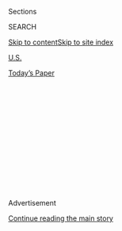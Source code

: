 <div id="app">

<div>

<div>

<div>

<div class="NYTAppHideMasthead css-1q2w90k e1suatyy0">

<div class="section css-ui9rw0 e1suatyy2">

<div class="css-eph4ug er09x8g0">

<div class="css-6n7j50">

</div>

<span class="css-1dv1kvn">Sections</span>

<div class="css-10488qs">

<span class="css-1dv1kvn">SEARCH</span>

</div>

[Skip to content](#site-content)[Skip to site
index](#site-index)

</div>

<div id="masthead-section-label" class="css-1wr3we4 eaxe0e00">

[U.S.](https://www.nytimes.com/section/us)

</div>

<div class="css-10698na e1huz5gh0">

</div>

</div>

<div id="masthead-bar-one" class="section hasLinks css-15hmgas e1csuq9d3">

<div class="css-uqyvli e1csuq9d0">

</div>

<div class="css-1uqjmks e1csuq9d1">

</div>

<div class="css-9e9ivx">

[](https://myaccount.nytimes.com/auth/login?response_type=cookie&client_id=vi)

</div>

<div class="css-1bvtpon e1csuq9d2">

[Today’s
Paper](https://www.nytimes.com/section/todayspaper)

</div>

</div>

</div>

</div>

<div data-aria-hidden="false">

<div id="site-content" data-role="main">

<div>

<div class="css-1aor85t" style="opacity:0.000000001;z-index:-1;visibility:hidden">

<div class="css-1hqnpie">

<div class="css-epjblv">

<span class="css-17xtcya">[U.S.](/section/us)</span><span class="css-x15j1o">|</span><span class="css-fwqvlz">Divorcing
Parents Have a Right to Post Their Stories Online, Court
Says</span>

</div>

<div class="css-k008qs">

<div class="css-1iwv8en">

<span class="css-18z7m18"></span>

<div>

</div>

</div>

<span class="css-1n6z4y">https://nyti.ms/2xMYtZ1</span>

<div class="css-1705lsu">

<div class="css-4xjgmj">

<div class="css-4skfbu" data-role="toolbar" data-aria-label="Social Media Share buttons, Save button, and Comments Panel with current comment count" data-testid="share-tools">

  - 
  - 
  - 
  - 
    
    <div class="css-6n7j50">
    
    </div>

  - 

</div>

</div>

</div>

</div>

</div>

</div>

<div id="NYT_TOP_BANNER_REGION" class="css-13pd83m">

</div>

<div id="top-wrapper" class="css-1sy8kpn">

<div id="top-slug" class="css-l9onyx">

Advertisement

</div>

[Continue reading the main
story](#after-top)

<div class="ad top-wrapper" style="text-align:center;height:100%;display:block;min-height:250px">

<div id="top" class="place-ad" data-position="top" data-size-key="top">

</div>

</div>

<div id="after-top">

</div>

</div>

<div>

<div id="sponsor-wrapper" class="css-1hyfx7x">

<div id="sponsor-slug" class="css-19vbshk">

Supported by

</div>

[Continue reading the main
story](#after-sponsor)

<div id="sponsor" class="ad sponsor-wrapper" style="text-align:center;height:100%;display:block">

</div>

<div id="after-sponsor">

</div>

</div>

<div class="css-186x18t">

</div>

<div class="css-1vkm6nb ehdk2mb0">

# Divorcing Parents Have a Right to Post Their Stories Online, Court Says

</div>

A ruling in Massachusetts finds that involuntary nondisparagement
orders, commonly used to keep spouses from discussing their cases on
social media, are unconstitutional.

<div class="css-79elbk" data-testid="photoviewer-wrapper">

<div class="css-z3e15g" data-testid="photoviewer-wrapper-hidden">

</div>

<div class="css-1a48zt4 ehw59r15" data-testid="photoviewer-children">

![<span class="css-16f3y1r e13ogyst0" data-aria-hidden="true">The
Massachusetts Supreme Judicial Court in
Boston.</span><span class="css-cnj6d5 e1z0qqy90" itemprop="copyrightHolder"><span class="css-1ly73wi e1tej78p0">Credit...</span><span><span>Nate
Raymond/Reuters</span></span></span>](https://static01.nyt.com/images/2020/05/09/us/00divorce/00divorce-articleLarge.jpg?quality=75&auto=webp&disable=upscale)

</div>

</div>

<div class="css-18e8msd">

<div class="css-vp77d3 epjyd6m0">

<div class="css-hus3qt ey68jwv0" data-aria-hidden="true">

[![Ellen
Barry](https://static01.nyt.com/images/2018/10/08/multimedia/author-ellen-barry/author-ellen-barry-thumbLarge.png
"Ellen Barry")](https://www.nytimes.com/by/ellen-barry)

</div>

<div class="css-1baulvz">

By [<span class="css-1baulvz last-byline" itemprop="name">Ellen
Barry</span>](https://www.nytimes.com/by/ellen-barry)

</div>

</div>

  - 
    
    <div class="css-ld3wwf e16638kd2">
    
    May 9,
    2020
    
    </div>

  - 
    
    <div class="css-4xjgmj">
    
    <div class="css-d8bdto" data-role="toolbar" data-aria-label="Social Media Share buttons, Save button, and Comments Panel with current comment count" data-testid="share-tools">
    
      - 
      - 
      - 
      - 
        
        <div class="css-6n7j50">
        
        </div>
    
      - 
    
    </div>
    
    </div>

</div>

</div>

<div class="section meteredContent css-1r7ky0e" name="articleBody" itemprop="articleBody">

<div class="css-1fanzo5 StoryBodyCompanionColumn">

<div class="css-53u6y8">

The acrimonious split of Masha and Ronnie Shak ended up where many
divorces do these days — on Facebook.

As the proceedings unfolded, Mr. Shak offered a running commentary on
social media, shared with the couple’s rabbi, assistant rabbi and
members of their synagogue, court documents show.

He created a GoFundMe page entitled “Help me KEEP MY SON.” He called his
ex-wife an “evil liar.” He illustrated the posts with a video of their
one-year-old son, and told their friends to unfriend her.

That was until a probate court judge banned Mr. Shak from posting on
social media about his divorce, a common practice known as a
nondisparagement order.

</div>

</div>

<div class="css-1fanzo5 StoryBodyCompanionColumn">

<div class="css-53u6y8">

A [ruling this week by the Massachusetts Supreme Judicial
Cour](https://www.courtlistener.com/pdf/2020/05/07/shak_v._shak.pdf)t,
stemming from the Shaks’ divorce, found such bans to be
unconstitutional, a decision that could have broad implications in the
state.

“As important as it is to protect a child from the emotional and
psychological harm that might follow from one parent’s use of vulgar or
disparaging words about the other, merely reciting that interest is not
enough to satisfy the heavy burden” of restricting speech, Justice
Kimberly S. Budd wrote in[a 13-page
ruling](https://www.courtlistener.com/pdf/2020/05/07/shak_v._shak.pdf).

Jennifer M. Lamanna, a lawyer who represented Mr. Shak in the appeal,
called the ruling a “game-changer” because family and probate judges in
the state frequently give such orders, and treat violations as contempt
of court, carrying severe penalties.

“There are thousands of these out there, which is why this is, for
Massachusetts purposes, a landmark ruling,” she said. “People ask for
them routinely and they are just handed out.”

She said the orders, used for decades to control disparaging speech,
have been expanded in recent years to focus on social media.

</div>

</div>

<div class="css-1fanzo5 StoryBodyCompanionColumn">

<div class="css-53u6y8">

Under such orders, she said, “my client could write a nasty letter to
everyone he knows, but he’s not allowed to put it up on social media.
You can whisper in your synagogue, make nasty remarks about your
ex-wife, but you can’t put it up on Facebook.”

Ms. Shak’s attorney, Richard M. Novitch, said the ruling had an
immediate, negative effect, prompting Mr. Shak to resume his postings on
social media. “Within the last 24 hours of the Shak case being issued by
the S.J.C., he’s right back at it, blowing up on social media,” he said.
“There’s nothing that stops him.”

While Mr. Novitch called the decision “constitutionally sound,” he said
that “common sense would suggest that children should be insulated from
the combat between parents.”

“It will give license to a lot of bad actors to say what they want,
regardless of where and when and the circumstances,” he said.

The case underscored the role social media can play in modern divorce,
as dueling parties try to win support from their circle of
acquaintances.

Shortly after filing for divorce and seeking to remove Mr. Shak from
their shared home, Ms. Shak filed a motion to prohibit him from posting
disparaging remarks about her on social media. Two family court judges
complied, with the second, George F. Phelan, issuing an order preventing
both Mr. and Ms. Shak from posting “any disparagement of the other
party” on social media until their son reached the age of 14.

Judge Phelan’s ruling prevented both spouses from using four specific
expletives, as well as “other pejoratives involving any gender,” noting
that “the Court acknowledges the impossibility of listing herein all of
the opprobrious vitriol and their permutations within the human
lexicon.”

</div>

</div>

<div class="css-1fanzo5 StoryBodyCompanionColumn">

<div class="css-53u6y8">

It also banned the
[parents](https://www.nytimes.com/2020/05/10/us/coronavirus-giving-birth-new-mothers.html)
from posting photographs of their son in poses the judge considered
inappropriate.

“The court finds that the father’s posing, taking and posting of the
photo of the parties’ child (then less than one year old) with a
cigarette in his mouth was in poor taste, even if intended as a joke,
and causes the Court to question the father’s maturity,” the judge
wrote.

But Judge Phelan also put the order on hold, to be reviewed on
constitutional grounds by the Supreme Judicial Court. And this week, the
court found it unconstitutional.

An order preventing someone from carrying out a certain kind of speech,
known as “prior restraint,” is legal in the United States when the
threat of damage caused by that speech is compelling. But though the
state does have an interest in protecting children from “being exposed
to disparagement between their parents,” it is not grave enough to
justify restricting freedom of speech, the ruling said.

The ruling noted that one spouse, if offended by the other’s speech, has
the option of suing for defamation or seeking a harassment prevention
order. It also noted that the judges’ ruling does not apply to voluntary
nondisparagement agreements.

“What are people with common sense going to do? They’re going to go out
in the hallway and reach an accord in which each agrees not to disparage
the other,” said Mr. Novitch, Ms. Shak’s attorney. “It will be based on
the agreement of the parties, not on judicial fiat.”

Ruth A. Bourquin, a senior attorney from the American Civil Liberties
Union, t[he co-author of an amicus brief supporting Mr.
Shak](https://www.ma-appellatecourts.org/pdf/SJC-12748/SJC-12748_05_Amicus_ACLU_Brief.pdf),
said she was relieved by the Massachusetts Supreme Judicial Court
ruling. “We’re so grateful that the S.J.C. reiterated the first
amendment principles, and recognized that they applied here,” she said,
comparing social media to “the new town square.”

</div>

</div>

<div class="css-1fanzo5 StoryBodyCompanionColumn">

<div class="css-53u6y8">

“That’s what it is,” she said. “Just because it’s bigger doesn’t mean we
can say that the rights of free speech don’t apply. Having a government
actor say you can say this, and not say that, is a somewhat scary
alternative.”

</div>

</div>

<div>

</div>

</div>

<div>

</div>

<div>

</div>

<div>

</div>

<div>

<div id="bottom-wrapper" class="css-1ede5it">

<div id="bottom-slug" class="css-l9onyx">

Advertisement

</div>

[Continue reading the main
story](#after-bottom)

<div id="bottom" class="ad bottom-wrapper" style="text-align:center;height:100%;display:block;min-height:90px">

</div>

<div id="after-bottom">

</div>

</div>

</div>

</div>

</div>

## Site Index

<div>

</div>

## Site Information Navigation

  - [© <span>2020</span> <span>The New York Times
    Company</span>](https://help.nytimes.com/hc/en-us/articles/115014792127-Copyright-notice)

<!-- end list -->

  - [NYTCo](https://www.nytco.com/)
  - [Contact
    Us](https://help.nytimes.com/hc/en-us/articles/115015385887-Contact-Us)
  - [Work with us](https://www.nytco.com/careers/)
  - [Advertise](https://nytmediakit.com/)
  - [T Brand Studio](http://www.tbrandstudio.com/)
  - [Your Ad
    Choices](https://www.nytimes.com/privacy/cookie-policy#how-do-i-manage-trackers)
  - [Privacy](https://www.nytimes.com/privacy)
  - [Terms of
    Service](https://help.nytimes.com/hc/en-us/articles/115014893428-Terms-of-service)
  - [Terms of
    Sale](https://help.nytimes.com/hc/en-us/articles/115014893968-Terms-of-sale)
  - [Site
    Map](https://spiderbites.nytimes.com)
  - [Help](https://help.nytimes.com/hc/en-us)
  - [Subscriptions](https://www.nytimes.com/subscription?campaignId=37WXW)

</div>

</div>

</div>

</div>
